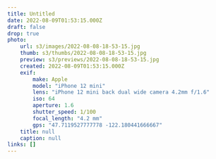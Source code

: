 ```yaml
---
title: Untitled
date: 2022-08-09T01:53:15.000Z
draft: false
drop: true
photo:
    url: s3/images/2022-08-08-18-53-15.jpg
    thumb: s3/thumbs/2022-08-08-18-53-15.jpg
    preview: s3/previews/2022-08-08-18-53-15.jpg
    created: 2022-08-09T01:53:15.000Z
    exif:
        make: Apple
        model: "iPhone 12 mini"
        lens: "iPhone 12 mini back dual wide camera 4.2mm f/1.6"
        iso: 64
        aperture: 1.6
        shutter_speed: 1/100
        focal_length: "4.2 mm"
        gps: "47.7119527777778 -122.180441666667"
    title: null
    caption: null
links: []
---
```

